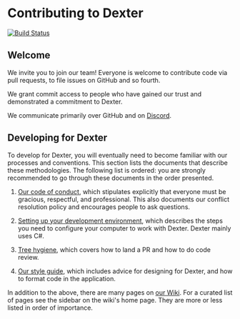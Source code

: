# Contributing to Dexter
[![Build Status](https://dev.azure.com/frostrixz/Dexter/_apis/build/status/Frostrix.Dexter?branchName=master)](https://dev.azure.com/frostrixz/Dexter)

Welcome
-------

We invite you to join our team! Everyone is welcome to contribute code via pull requests, to file issues on GitHub and so fourth.

We grant commit access to people who have gained our trust and demonstrated a commitment to Dexter.

We communicate primarily over GitHub and on [Discord](https://discord.gg/usfurries).

Developing for Dexter
----------------------

To develop for Dexter, you will eventually need to become familiar with our processes and conventions. This section lists the documents that describe these methodologies. The following list is ordered: you are strongly recommended to go through these documents in the order presented.

1. [Our code of conduct](CODE_OF_CONDUCT.md), which stipulates explicitly that everyone must be gracious, respectful, and professional. This also documents our conflict resolution policy and encourages people to ask questions.

2. [Setting up your development environment](https://github.com/Frostrix/Dexter/wiki/Setting-up-the-Framework-development-environment), which describes the steps you need to configure your computer to work with Dexter. Dexter mainly uses C#.

3. [Tree hygiene](https://github.com/Frostrix/Dexter/wiki/Tree-hygiene), which covers how to land a PR and how to do code review.

4. [Our style guide](https://github.com/Frostrix/Dexter/wiki/Style-guide-for-Flutter-repo), which includes advice for designing for Dexter, and how to format code in the application.

In addition to the above, there are many pages on [our Wiki](https://github.com/Frostrix/Dexter/wiki/). For a curated list of pages see the sidebar
on the wiki's home page. They are more or less listed in order of importance.
